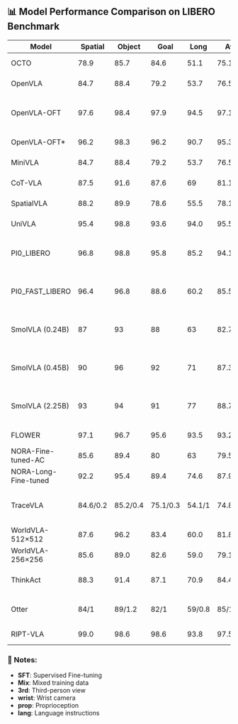 ## 📊 Model Performance Comparison on LIBERO Benchmark

| Model | Spatial | Object | Goal | Long | Avg | Paper | HF Model | Code | Setup |
|-------|---------|--------|------|------|-----|-------|----------|------|-------|
| OCTO | 78.9 | 85.7 | 84.6 | 51.1 | 75.1 | [PDF](https://arxiv.org/pdf/2405.12213) | - | [GitHub](https://github.com/octo-models/octo) | 3rd, lang |
| OpenVLA | 84.7 | 88.4 | 79.2 | 53.7 | 76.5 | [PDF](https://arxiv.org/pdf/2406.09246) | [Checkpoint](https://huggingface.co/openvla/openvla-7b-finetuned-libero-10) | [GitHub](https://github.com/openvla/openvla?tab=readme-ov-file) | 3rd, lang |
| OpenVLA-OFT | 97.6 | 98.4 | 97.9 | 94.5 | 97.1 | [PDF](https://arxiv.org/pdf/2502.19645) | [Checkpoint](https://huggingface.co/moojink/openvla-7b-oft-finetuned-libero-spatial-object-goal-10) | [GitHub](https://github.com/moojink/openvla-oft) | 3rd + wrist, prop, lang |
| OpenVLA-OFT* | 96.2 | 98.3 | 96.2 | 90.7 | 95.3 | [PDF](https://arxiv.org/pdf/2502.19645) | - | [GitHub](https://github.com/moojink/openvla-oft) | 3rd, lang |
| MiniVLA | 84.7 | 88.4 | 79.2 | 53.7 | 76.5 | [PDF](https://arxiv.org/pdf/2406.09246) | [Checkpoint](https://huggingface.co/InspireVLA/minivla-inspire-libero-union4/tree/main) | [GitHub](https://github.com/Stanford-ILIAD/openvla-mini) | 3rd, lang |
| CoT-VLA | 87.5 | 91.6 | 87.6 | 69 | 81.13 | - | - | - | 3rd, lang |
| SpatialVLA | 88.2 | 89.9 | 78.6 | 55.5 | 78.1 | [PDF](https://arxiv.org/pdf/2501.15830) | - | [GitHub](https://github.com/SpatialVLA/SpatialVLA) | 3rd, lang |
| UniVLA | 95.4 | 98.8 | 93.6 | 94.0 | 95.5 | [PDF](https://arxiv.org/pdf/2506.19850) | [Checkpoint](https://huggingface.co/Yuqi1997/UniVLA/tree/main) | [GitHub](https://github.com/baaivision/UniVLA) | 3rd, lang |
| PI0_LIBERO | 96.8 | 98.8 | 95.8 | 85.2 | 94.15 | [PDF](https://www.physicalintelligence.company/download/pi0.pdf) | [Checkpoint](https://storage.googleapis.com/openpi-assets/checkpoints/pi0_libero) | [GitHub](https://github.com/Physical-Intelligence/openpi) | 3rd + wrist, prop, lang |
| PI0_FAST_LIBERO | 96.4 | 96.8 | 88.6 | 60.2 | 85.5 | [PDF](https://arxiv.org/pdf/2501.09747) | [Checkpoint](https://storage.googleapis.com/openpi-assets/checkpoints/pi0_fast_libero) | [GitHub](https://github.com/Physical-Intelligence/openpi) | 3rd + wrist, prop, lang |
| SmolVLA (0.24B) | 87 | 93 | 88 | 63 | 82.75 | [PDF](https://arxiv.org/pdf/2506.01844) | - | [GitHub](https://github.com/huggingface/lerobot/tree/main/src/lerobot/policies/smolvla) | 3rd + wrist, prop, lang |
| SmolVLA (0.45B) | 90 | 96 | 92 | 71 | 87.3 | [PDF](https://arxiv.org/pdf/2506.01844) | - | [GitHub](https://github.com/huggingface/lerobot/tree/main/src/lerobot/policies/smolvla) | 3rd + wrist, prop, lang |
| SmolVLA (2.25B) | 93 | 94 | 91 | 77 | 88.75 | [PDF](https://arxiv.org/pdf/2506.01844) | - | [GitHub](https://github.com/huggingface/lerobot/tree/main/src/lerobot/policies/smolvla) | 3rd + wrist, prop, lang |
| FLOWER | 97.1 | 96.7 | 95.6 | 93.5 | 93.2 | [PDF](https://openreview.net/pdf?id=ifo8oWSLSq) | [Checkpoint](https://huggingface.co/mbreuss/flower_libero_object) | [GitHub](https://github.com/intuitive-robots/flower_vla_calvin) | 3rd, lang |
| NORA-Fine-tuned-AC | 85.6 | 89.4 | 80 | 63 | 79.5 | [PDF](https://www.arxiv.org/pdf/2504.19854) | [Checkpoint](https://huggingface.co/declare-lab/nora) | [GitHub](https://github.com/declare-lab/nora) | 3rd, lang |
| NORA-Long-Fine-tuned | 92.2 | 95.4 | 89.4 | 74.6 | 87.9 | [PDF](https://www.arxiv.org/pdf/2504.19854) | [Checkpoint](https://huggingface.co/declare-lab/nora-long) | [GitHub](https://github.com/declare-lab/nora) | 3rd, lang |
| TraceVLA | 84.6/0.2 | 85.2/0.4 | 75.1/0.3 | 54.1/1 | 74.8/0.4 | [PDF](https://arxiv.org/pdf/2412.10345) |  | - | 3rd, lang, visual trace |
| WorldVLA-512×512 | 87.6 | 96.2 | 83.4 | 60.0 | 81.8 | [PDF](https://arxiv.org/pdf/2506.21539) | [Checkpoint](https://huggingface.co/Alibaba-DAMO-Academy/WorldVLA) | [GitHub](https://github.com/alibaba-damo-academy/WorldVLA) | 3rd, lang |
| WorldVLA-256×256 | 85.6 | 89.0 | 82.6 | 59.0 | 79.1 | [PDF](https://arxiv.org/pdf/2506.21539) | [Checkpoint](https://huggingface.co/Alibaba-DAMO-Academy/WorldVLA) | [GitHub](https://github.com/alibaba-damo-academy/WorldVLA) | 3rd, lang |
| ThinkAct | 88.3 | 91.4 | 87.1 | 70.9 | 84.4 | [PDF](https://arxiv.org/pdf/2507.16815) | - | - | 3rd, lang, prop |
| Otter | 84/1 | 89/1.2 | 82/1 | 59/0.8 | 85/1.1 | [PDF](https://arxiv.org/pdf/2503.03734) | - | [GitHub](https://github.com/Max-Fu/otter) | 3rd, lang, prop |
| RIPT-VLA | 99.0 | 98.6 | 98.6 | 93.8 | 97.5 | [PDF](https://www.arxiv.org/pdf/2505.17016) | [Checkpoint](https://huggingface.co/tanshh97/RIPT_VLA/tree/main) | [GitHub](https://github.com/Ariostgx/ript-vla) | 3rd, lang |

### 📝 Notes:
- **SFT**: Supervised Fine-tuning
- **Mix**: Mixed training data
- **3rd**: Third-person view
- **wrist**: Wrist camera
- **prop**: Proprioception
- **lang**: Language instructions